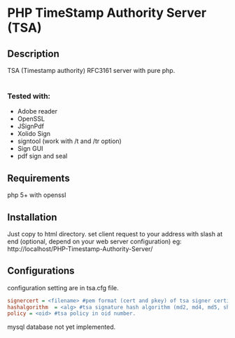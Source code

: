 # PHP TimeStamp Authority Server (TSA)
## Description
TSA (Timestamp authority) RFC3161 server with pure php.<br />
<br />
### Tested with:
* Adobe reader
* OpenSSL
* JSignPdf
* Xolido Sign
* signtool (work with /t and /tr option)
* Sign GUI
* pdf sign and seal

## Requirements
php 5+ with openssl

## Installation
Just copy to html directory.
set client request to your address with slash at end (optional, depend on your web server configuration)
eg: http://localhost/PHP-Timestamp-Authority-Server/

## Configurations
configuration setting are in tsa.cfg file.

```cfg
signercert = <filename> #pem format (cert and pkey) of tsa signer certificate filename. Put in ./certs directory.
hashalgorithm  = <alg> #tsa signature hash algorithm (md2, md4, md5, sha1, sha256, sha384, sha512, ripemd160 etc)
policy = <oid> #tsa policy in oid number.
```
mysql database not yet implemented.
